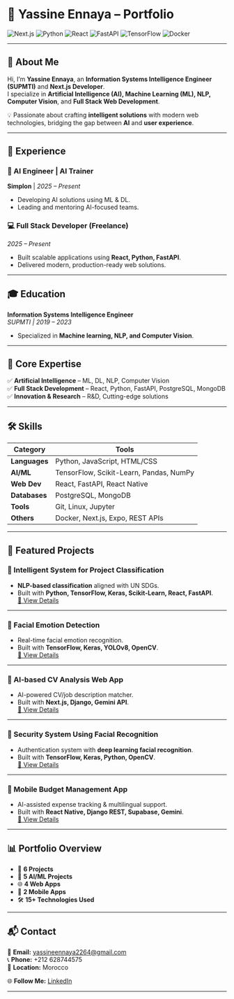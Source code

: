 # 🚀 Yassine Ennaya – Portfolio  

![Next.js](https://img.shields.io/badge/Next.js-000000?style=for-the-badge&logo=nextdotjs&logoColor=white)
![Python](https://img.shields.io/badge/Python-3776AB?style=for-the-badge&logo=python&logoColor=white)
![React](https://img.shields.io/badge/React-20232A?style=for-the-badge&logo=react&logoColor=61DAFB)
![FastAPI](https://img.shields.io/badge/FastAPI-009688?style=for-the-badge&logo=fastapi&logoColor=white)
![TensorFlow](https://img.shields.io/badge/TensorFlow-FF6F00?style=for-the-badge&logo=tensorflow&logoColor=white)
![Docker](https://img.shields.io/badge/Docker-2496ED?style=for-the-badge&logo=docker&logoColor=white)

---

## 👋 About Me  
Hi, I’m **Yassine Ennaya**, an **Information Systems Intelligence Engineer (SUPMTI)** and **Next.js Developer**.  
I specialize in **Artificial Intelligence (AI), Machine Learning (ML), NLP, Computer Vision**, and **Full Stack Web Development**.  

💡 Passionate about crafting **intelligent solutions** with modern web technologies, bridging the gap between **AI** and **user experience**.  

---

## 💼 Experience  

### 🧠 AI Engineer | AI Trainer  
**Simplon** | *2025 – Present*  
- Developing AI solutions using ML & DL.  
- Leading and mentoring AI-focused teams.  

### 💻 Full Stack Developer (Freelance)  
*2025 – Present*  
- Built scalable applications using **React, Python, FastAPI**.  
- Delivered modern, production-ready web solutions.  

---

## 🎓 Education  
**Information Systems Intelligence Engineer**  
*SUPMTI | 2019 – 2023*  
- Specialized in **Machine learning, NLP, and Computer Vision**.  

---

## 🔑 Core Expertise  
✅ **Artificial Intelligence** – ML, DL, NLP, Computer Vision  
✅ **Full Stack Development** – React, Python, FastAPI, PostgreSQL, MongoDB  
✅ **Innovation & Research** – R&D, Cutting-edge solutions  

---

## 🛠️ Skills  

| Category | Tools |
|----------|-------|
| **Languages** | Python, JavaScript, HTML/CSS |
| **AI/ML** | TensorFlow, Scikit-Learn, Pandas, NumPy |
| **Web Dev** | React, FastAPI, React Native |
| **Databases** | PostgreSQL, MongoDB |
| **Tools** | Git, Linux, Jupyter |
| **Others** | Docker, Next.js, Expo, REST APIs |

---

## 🚀 Featured Projects  

### 🔹 Intelligent System for Project Classification  
- **NLP-based classification** aligned with UN SDGs.  
- Built with **Python, TensorFlow, Keras, Scikit-Learn, React, FastAPI**.  
[🔗 View Details](#)

---

### 🔹 Facial Emotion Detection  
- Real-time facial emotion recognition.  
- Built with **TensorFlow, Keras, YOLOv8, OpenCV**.  
[🔗 View Details](#)

---

### 🔹 AI-based CV Analysis Web App  
- AI-powered CV/job description matcher.  
- Built with **Next.js, Django, Gemini API**.  
[🔗 View Details](https://github.com/Ysen0603/cvgent)

---

### 🔹 Security System Using Facial Recognition  
- Authentication system with **deep learning facial recognition**.  
- Built with **TensorFlow, Keras, Python, OpenCV**.  
[🔗 View Details](https://github.com/Ysen0603/Face_recognition)

---

### 🔹 Mobile Budget Management App  
- AI-assisted expense tracking & multilingual support.  
- Built with **React Native, Django REST, Supabase, Gemini**.  
[🔗 View Details](https://github.com/Ysen0603/massroufi_frontend)

---

## 📊 Portfolio Overview  

- 🧩 **6 Projects**  
- 🤖 **5 AI/ML Projects**  
- 🌐 **4 Web Apps**  
- 📱 **2 Mobile Apps**  
- 🛠️ **15+ Technologies Used**  

---

## 📬 Contact  

📧 **Email:** [yassineennaya2264@gmail.com](mailto:yassineennaya2264@gmail.com)  
📞 **Phone:** +212 628744575  
📍 **Location:** Morocco  

🌐 **Follow Me:** [LinkedIn](https://www.linkedin.com/in/yassine-ennaya-07aab71b5/)  

---
